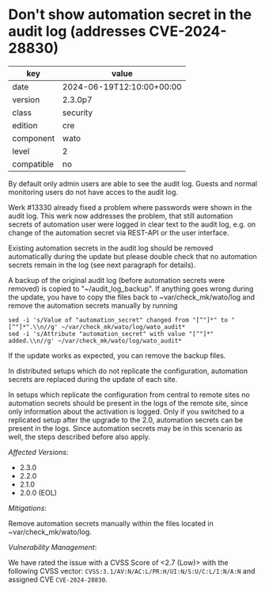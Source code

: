 [//]: # (werk v2)
# Don't show automation secret in the audit log (addresses CVE-2024-28830)

key        | value
---------- | ---
date       | 2024-06-19T12:10:00+00:00
version    | 2.3.0p7
class      | security
edition    | cre
component  | wato
level      | 2
compatible | no

By default only admin users are able to see the audit log. Guests and normal
monitoring users do not have acces to the audit log.

Werk #13330 already fixed a problem where passwords were shown in the audit log.
This werk now addresses the problem, that still automation secrets of
automation user were logged in clear text to the audit log, e.g. on change of
the automation secret via REST-API or the user interface.

Existing automation secrets in the audit log should be removed automatically
during the update but please double check that no automation secrets remain in
the log (see next paragraph for details).

A backup of the original audit log (before automation secrets were removed) is
copied to "~/audit_log_backup". If anything goes wrong
during the update, you have to copy the files back to ~var/check_mk/wato/log
and remove the automation secrets manually by running

```
sed -i 's/Value of "automation_secret" changed from "[^"]*" to "[^"]*".\\n//g' ~/var/check_mk/wato/log/wato_audit*
sed -i 's/Attribute "automation_secret" with value "[^"]*" added.\\n//g' ~/var/check_mk/wato/log/wato_audit*
```

If the update works as expected, you can remove the backup files.

In distributed setups which do not replicate the configuration, automation
secrets are replaced during the update of each site.

In setups which replicate the configuration from central to remote sites no
automation secrets should be present in the logs of the remote site, since only
information about the activation is logged. Only if you switched to a
replicated setup after the upgrade to the 2.0, automation secrets can be
present in the logs. Since automation secrets may be in this scenario as well,
the steps described before also apply.

*Affected Versions*:

* 2.3.0
* 2.2.0
* 2.1.0
* 2.0.0 (EOL)

*Mitigations*:

Remove automation secrets manually within the files located in
~var/check_mk/wato/log.

*Vulnerability Management*:

We have rated the issue with a CVSS Score of <2.7 (Low)> with the following
CVSS vector: `CVSS:3.1/AV:N/AC:L/PR:H/UI:N/S:U/C:L/I:N/A:N` and assigned CVE
`CVE-2024-28830`.
